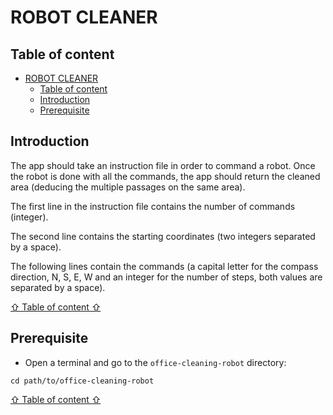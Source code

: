 # ROBOT CLEANER

## Table of content

- [ROBOT CLEANER](#robot-cleaner)
  - [Table of content](#table-of-content)
  - [Introduction](#introduction)
  - [Prerequisite](#prerequisite)

## Introduction

The app should take an instruction file in order to command a robot.
Once the robot is done with all the commands, the app should return the cleaned area (deducing the multiple passages on the same area).

The first line in the instruction file contains the number of commands (integer).

The second line contains the starting coordinates (two integers separated by a space).

The following lines contain the commands (a capital letter for the compass direction, N, S, E, W and an integer for the number of steps, both values are separated by a space).

[⇧ Table of content ⇧](#table-of-content)

## Prerequisite

- Open a terminal and go to the `office-cleaning-robot` directory:

`cd path/to/office-cleaning-robot`

[⇧ Table of content ⇧](#table-of-content)
